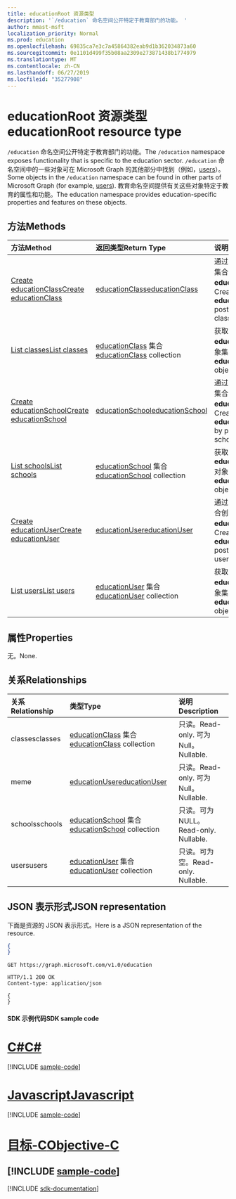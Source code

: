 ```yaml
---
title: educationRoot 资源类型
description: '`/education` 命名空间公开特定于教育部门的功能。 '
author: mmast-msft
localization_priority: Normal
ms.prod: education
ms.openlocfilehash: 69835ca7e3c7a45864382eab9d1b362034873a60
ms.sourcegitcommit: 0e1101d499f35b08aa2309e273871438b1774979
ms.translationtype: MT
ms.contentlocale: zh-CN
ms.lasthandoff: 06/27/2019
ms.locfileid: "35277908"
---
```

# <a name="educationroot-resource-type"></a><span data-ttu-id="e43e6-103">educationRoot 资源类型</span><span class="sxs-lookup"><span data-stu-id="e43e6-103">educationRoot resource type</span></span>

<span data-ttu-id="e43e6-104">`/education` 命名空间公开特定于教育部门的功能。</span><span class="sxs-lookup"><span data-stu-id="e43e6-104">The `/education` namespace exposes functionality that is specific to the education sector.</span></span> <span data-ttu-id="e43e6-105">`/education` 命名空间中的一些对象可在 Microsoft Graph 的其他部分中找到（例如，[users](user.md)）。</span><span class="sxs-lookup"><span data-stu-id="e43e6-105">Some objects in the `/education` namespace can be found in other parts of Microsoft Graph (for example, [users](user.md)).</span></span> <span data-ttu-id="e43e6-106">教育命名空间提供有关这些对象特定于教育的属性和功能。</span><span class="sxs-lookup"><span data-stu-id="e43e6-106">The education namespace provides education-specific properties and features on these objects.</span></span>

## <a name="methods"></a><span data-ttu-id="e43e6-107">方法</span><span class="sxs-lookup"><span data-stu-id="e43e6-107">Methods</span></span>

| <span data-ttu-id="e43e6-108">方法</span><span class="sxs-lookup"><span data-stu-id="e43e6-108">Method</span></span>           | <span data-ttu-id="e43e6-109">返回类型</span><span class="sxs-lookup"><span data-stu-id="e43e6-109">Return Type</span></span>    |<span data-ttu-id="e43e6-110">说明</span><span class="sxs-lookup"><span data-stu-id="e43e6-110">Description</span></span>|
|:---------------|:--------|:----------|
|[<span data-ttu-id="e43e6-111">Create educationClass</span><span class="sxs-lookup"><span data-stu-id="e43e6-111">Create educationClass</span></span>](../api/educationroot-post-classes.md) |[<span data-ttu-id="e43e6-112">educationClass</span><span class="sxs-lookup"><span data-stu-id="e43e6-112">educationClass</span></span>](educationclass.md)| <span data-ttu-id="e43e6-113">通过发布到 classes 集合创建新的 **educationClass**。</span><span class="sxs-lookup"><span data-stu-id="e43e6-113">Create a new **educationClass** by posting to the classes collection.</span></span>|
|[<span data-ttu-id="e43e6-114">List classes</span><span class="sxs-lookup"><span data-stu-id="e43e6-114">List classes</span></span>](../api/educationroot-list-classes.md) |<span data-ttu-id="e43e6-115">[educationClass](educationclass.md) 集合</span><span class="sxs-lookup"><span data-stu-id="e43e6-115">[educationClass](educationclass.md) collection</span></span>| <span data-ttu-id="e43e6-116">获取 **educationClass** 对象集合。</span><span class="sxs-lookup"><span data-stu-id="e43e6-116">Get an **educationClass** object collection.</span></span>|
|[<span data-ttu-id="e43e6-117">Create educationSchool</span><span class="sxs-lookup"><span data-stu-id="e43e6-117">Create educationSchool</span></span>](../api/educationroot-post-schools.md) |[<span data-ttu-id="e43e6-118">educationSchool</span><span class="sxs-lookup"><span data-stu-id="e43e6-118">educationSchool</span></span>](educationschool.md)| <span data-ttu-id="e43e6-119">通过发布到 schools 集合创建新的 **educationSchool**。</span><span class="sxs-lookup"><span data-stu-id="e43e6-119">Create a new **educationSchool** by posting to the schools collection.</span></span>|
|[<span data-ttu-id="e43e6-120">List schools</span><span class="sxs-lookup"><span data-stu-id="e43e6-120">List schools</span></span>](../api/educationroot-list-schools.md) |<span data-ttu-id="e43e6-121">[educationSchool](educationschool.md) 集合</span><span class="sxs-lookup"><span data-stu-id="e43e6-121">[educationSchool](educationschool.md) collection</span></span>| <span data-ttu-id="e43e6-122">获取 **educationSchool** 对象集合。</span><span class="sxs-lookup"><span data-stu-id="e43e6-122">Get an **educationSchool** object collection.</span></span>|
|[<span data-ttu-id="e43e6-123">Create educationUser</span><span class="sxs-lookup"><span data-stu-id="e43e6-123">Create educationUser</span></span>](../api/educationroot-post-users.md) |[<span data-ttu-id="e43e6-124">educationUser</span><span class="sxs-lookup"><span data-stu-id="e43e6-124">educationUser</span></span>](educationuser.md)| <span data-ttu-id="e43e6-125">通过发布到 users 集合创建新的 **educationUser**。</span><span class="sxs-lookup"><span data-stu-id="e43e6-125">Create a new **educationUser** by posting to the users collection.</span></span>|
|[<span data-ttu-id="e43e6-126">List users</span><span class="sxs-lookup"><span data-stu-id="e43e6-126">List users</span></span>](../api/educationroot-list-users.md) |<span data-ttu-id="e43e6-127">[educationUser](educationuser.md) 集合</span><span class="sxs-lookup"><span data-stu-id="e43e6-127">[educationUser](educationuser.md) collection</span></span>| <span data-ttu-id="e43e6-128">获取 **educationUser** 对象集合。</span><span class="sxs-lookup"><span data-stu-id="e43e6-128">Get an **educationUser** object collection.</span></span>|

## <a name="properties"></a><span data-ttu-id="e43e6-129">属性</span><span class="sxs-lookup"><span data-stu-id="e43e6-129">Properties</span></span>
<span data-ttu-id="e43e6-130">无。</span><span class="sxs-lookup"><span data-stu-id="e43e6-130">None.</span></span>

## <a name="relationships"></a><span data-ttu-id="e43e6-131">关系</span><span class="sxs-lookup"><span data-stu-id="e43e6-131">Relationships</span></span>
| <span data-ttu-id="e43e6-132">关系</span><span class="sxs-lookup"><span data-stu-id="e43e6-132">Relationship</span></span> | <span data-ttu-id="e43e6-133">类型</span><span class="sxs-lookup"><span data-stu-id="e43e6-133">Type</span></span>   |<span data-ttu-id="e43e6-134">说明</span><span class="sxs-lookup"><span data-stu-id="e43e6-134">Description</span></span>|
|:---------------|:--------|:----------|
|<span data-ttu-id="e43e6-135">classes</span><span class="sxs-lookup"><span data-stu-id="e43e6-135">classes</span></span>|<span data-ttu-id="e43e6-136">[educationClass](educationclass.md) 集合</span><span class="sxs-lookup"><span data-stu-id="e43e6-136">[educationClass](educationclass.md) collection</span></span>| <span data-ttu-id="e43e6-137">只读。</span><span class="sxs-lookup"><span data-stu-id="e43e6-137">Read-only.</span></span> <span data-ttu-id="e43e6-138">可为 Null。</span><span class="sxs-lookup"><span data-stu-id="e43e6-138">Nullable.</span></span>|
|<span data-ttu-id="e43e6-139">me</span><span class="sxs-lookup"><span data-stu-id="e43e6-139">me</span></span>|[<span data-ttu-id="e43e6-140">educationUser</span><span class="sxs-lookup"><span data-stu-id="e43e6-140">educationUser</span></span>](educationuser.md)| <span data-ttu-id="e43e6-141">只读。</span><span class="sxs-lookup"><span data-stu-id="e43e6-141">Read-only.</span></span> <span data-ttu-id="e43e6-142">可为 Null。</span><span class="sxs-lookup"><span data-stu-id="e43e6-142">Nullable.</span></span>|
|<span data-ttu-id="e43e6-143">schools</span><span class="sxs-lookup"><span data-stu-id="e43e6-143">schools</span></span>|<span data-ttu-id="e43e6-144">[educationSchool](educationschool.md) 集合</span><span class="sxs-lookup"><span data-stu-id="e43e6-144">[educationSchool](educationschool.md) collection</span></span>| <span data-ttu-id="e43e6-p104">只读。可为 NULL。</span><span class="sxs-lookup"><span data-stu-id="e43e6-p104">Read-only. Nullable.</span></span>|
|<span data-ttu-id="e43e6-147">users</span><span class="sxs-lookup"><span data-stu-id="e43e6-147">users</span></span>|<span data-ttu-id="e43e6-148">[educationUser](educationuser.md) 集合</span><span class="sxs-lookup"><span data-stu-id="e43e6-148">[educationUser](educationuser.md) collection</span></span>| <span data-ttu-id="e43e6-p105">只读。可为空。</span><span class="sxs-lookup"><span data-stu-id="e43e6-p105">Read-only. Nullable.</span></span>|

## <a name="json-representation"></a><span data-ttu-id="e43e6-151">JSON 表示形式</span><span class="sxs-lookup"><span data-stu-id="e43e6-151">JSON representation</span></span>
<span data-ttu-id="e43e6-152">下面是资源的 JSON 表示形式。</span><span class="sxs-lookup"><span data-stu-id="e43e6-152">Here is a JSON representation of the resource.</span></span>

<!--{
  "blockType": "resource",
  "optionalProperties": [],
  "baseType": "microsoft.graph.entity",
  "@odata.type": "microsoft.graph.educationRoot"
}-->

```json
{
}
```

<!-- {
  "blockType": "request",
  "name": "get_education"
}-->
```http
GET https://graph.microsoft.com/v1.0/education
```

<!-- {
  "blockType": "response",
  "truncated": true,
  "@odata.type": "microsoft.graph.educationRoot"
} -->
```http
HTTP/1.1 200 OK
Content-type: application/json

{
}
```
#### <a name="sdk-sample-code"></a><span data-ttu-id="e43e6-153">SDK 示例代码</span><span class="sxs-lookup"><span data-stu-id="e43e6-153">SDK sample code</span></span>
# <a name="ctabcs"></a>[<span data-ttu-id="e43e6-154">C#</span><span class="sxs-lookup"><span data-stu-id="e43e6-154">C#</span></span>](#tab/cs)
[!INCLUDE [sample-code](../includes/get_education-Cs-snippets.md)]

# <a name="javascripttabjavascript"></a>[<span data-ttu-id="e43e6-155">Javascript</span><span class="sxs-lookup"><span data-stu-id="e43e6-155">Javascript</span></span>](#tab/javascript)
[!INCLUDE [sample-code](../includes/get_education-Javascript-snippets.md)]

# <a name="objective-ctabobjective-c"></a>[<span data-ttu-id="e43e6-156">目标-C</span><span class="sxs-lookup"><span data-stu-id="e43e6-156">Objective-C</span></span>](#tab/objective-c)
[!INCLUDE [sample-code](../includes/get_education-Objective-C-snippets.md)]
---

[!INCLUDE [sdk-documentation](../includes/snippets_sdk_documentation_link.md)]

<!-- uuid: 8fcb5dbc-d5aa-4681-8e31-b001d5168d79
2015-10-25 14:57:30 UTC -->
<!-- {
  "type": "#page.annotation",
  "description": "educationRoot resource",
  "keywords": "",
  "section": "documentation",
  "tocPath": "",
  "suppressions": [
    "Error: /api-reference/v1.0/resources/educationroot.md:\r\n      BookmarkMissing: '[#tab/objective-c](Objective-C)'. Did you mean: #objective-c (score: 4)",
    "Error: /api-reference/v1.0/resources/educationroot.md:\r\n      BookmarkMissing: '[#tab/cs](C#)'. Did you mean: #c (score: 5)",
    "Error: /api-reference/v1.0/resources/educationroot.md:\r\n      BookmarkMissing: '[#tab/javascript](Javascript)'. Did you mean: #javascript (score: 4)"
  ]
}-->

